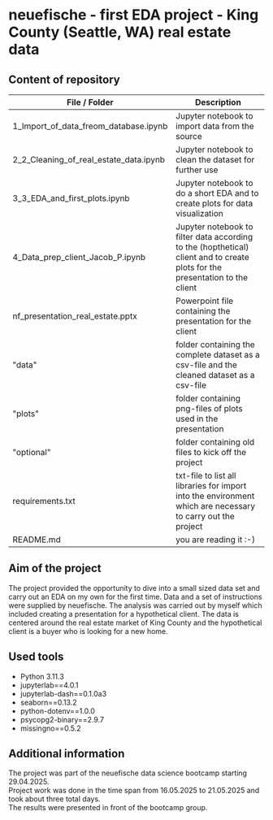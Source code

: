 # neuefische - first EDA project - King County (Seattle, WA) real estate data

## Content of repository

|File / Folder | Description |
| --- | --- | 
|1_Import_of_data_freom_database.ipynb | Jupyter notebook to import data from the source |
|2_2_Cleaning_of_real_estate_data.ipynb | Jupyter notebook to clean the dataset for further use |
|3_3_EDA_and_first_plots.ipynb | Jupyter notebook to do a short EDA and to create plots for data visualization |
|4_Data_prep_client_Jacob_P.ipynb | Jupyter notebook to filter data according to the (hopthetical) client and to create plots for the presentation to the client |
|nf_presentation_real_estate.pptx | Powerpoint file containing the presentation for the client |
|"data" | folder containing the complete dataset as a csv-file and the cleaned dataset as a csv-file | 
|"plots" | folder containing png-files of plots used in the presentation |
|"optional" | folder containing old files to kick off the project |
|requirements.txt | txt-file to list all libraries for import into the environment which are necessary to carry out the project |
|README.md | you are reading it :-) | 

## Aim of the project

The project provided the opportunity to dive into a small sized data set and carry out an EDA on my own for the first time. Data and a set of instructions were supplied by neuefische. The analysis was carried out by myself which included creating a presentation for a hypothetical client. 
The data is centered around the real estate market of King County and the hypothetical client is a buyer who is looking for a new home.

## Used tools
* Python 3.11.3
* jupyterlab==4.0.1
* jupyterlab-dash==0.1.0a3
* seaborn==0.13.2
* python-dotenv==1.0.0
* psycopg2-binary==2.9.7
* missingno==0.5.2

## Additional information
The project was part of the neuefische data science bootcamp starting 29.04.2025.  
Project work was done in the time span from 16.05.2025 to 21.05.2025 and took about three total days.  
The results were presented in front of the bootcamp group. 